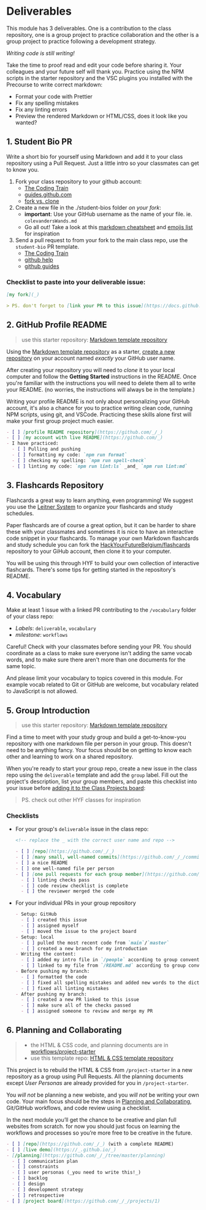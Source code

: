 # Deliverables

This module has 3 deliverables. One is a contribution to the class repository, one is a group project to practice collaboration and the other is a group project to practice following a development strategy.

_Writing code is still writing!_

Take the time to proof read and edit your code before sharing it. Your colleagues and your future self will thank you. Practice using the NPM scripts in the starter repository and the VSC plugins you installed with the Precourse to write correct markdown:

- Format your code with Prettier
- Fix any spelling mistakes
- Fix any linting errors
- Preview the rendered Markdown or HTML/CSS, does it look like you wanted?

## 1. Student Bio PR

Write a short bio for yourself using Markdown and add it to your class repository using a Pull Request. Just a little intro so your classmates can get to know you.

1. Fork your class repository to your github account:
   - [The Coding Train](https://www.youtube.com/watch?v=_NrSWLQsDL4&list=PLRqwX-V7Uu6ZF9C0YMKuns9sLDzK6zoiV&index=3)
   - [guides.github.com](https://guides.github.com/activities/forking/)
   - [fork vs. clone](https://www.google.com/url?sa=t&rct=j&q=&esrc=s&source=web&cd=20&cad=rja&uact=8&ved=2ahUKEwihx9DwkMrhAhVNbVAKHZ4bCEIQFjATegQIABAB&url=https%3A%2F%2Fgithub.community%2Ft5%2FSupport-Series%2FThe-Difference-Between-Forking-and-Cloning-a-Repository%2Fba-p%2F1372&usg=AOvVaw0PCFTCp62bxxeTPAQgW9h4)
2. Create a new file in the ./student-bios folder _on your fork_:
   - **important**: Use your GitHub username as the name of your file. ie. `colevandersWands.md`
   - Go all out! Take a look at this [markdown cheatsheet](https://github.com/adam-p/markdown-here/wiki/Markdown-Cheatsheet) and [emojis list](https://gist.github.com/rxaviers/7360908) for inspiration
3. Send a pull request to from your fork to the main class repo, use the
   `student-bio` PR template.
   - [The Coding Train](https://www.youtube.com/watch?v=_NrSWLQsDL4&list=PLRqwX-V7Uu6ZF9C0YMKuns9sLDzK6zoiV&index=3)
   - [github help](https://help.github.com/en/articles/creating-a-pull-request)
   - [github guides](https://guides.github.com/activities/forking/)

### Checklist to paste into your deliverable issue:

```markdown
[my fork](_)

> PS. don't forget to [link your PR to this issue](https://docs.github.com/en/issues/tracking-your-work-with-issues/linking-a-pull-request-to-an-issue)!
```

## 2. GitHub Profile README

> use this starter repository: [Markdown template repository](https://github.com/HackYourFutureBelgium/template-markdown)

Using the [Markdown template repository](https://github.com/HackYourFutureBelgium/template-markdown) as a starter, [create a new repository](https://docs.github.com/en/repositories/creating-and-managing-repositories/creating-a-repository-from-a-template) on your account named _exactly_ your GitHub user name.

After creating your repository you will need to _clone_ it to your local computer and follow the **Getting Started** instructions in the README. Once you're familiar with the instructions you will need to delete them all to write your README. (no worries, the instructions will always be in the template.)

Writing your profile README is not only about personalizing your GitHub account, it's also a chance for you to practice writing clean code, running NPM scripts, using git, and VSCode. Practicing these skills alone first will make your first group project much easier.

```markdown
- [ ] [profile README repository](https://github.com/_/_)
- [ ] [my account with live README](https://github.com/_)
- I have practiced:
  - [ ] Pulling and pushing
  - [ ] formatting my code: `npm run format`
  - [ ] checking my spelling: `npm run spell-check`
  - [ ] linting my code: `npm run lint:ls` _and_ `npm run lint:md`
```

## 3. Flashcards Repository

Flashcards a great way to learn anything, even programming! We suggest you use the [Leitner System](https://www.youtube.com/watch?v=6S2LJIAydyg) to organize your flashcards and study schedules.

Paper flashcards are of course a great option, but it can be harder to share these with your classmates and sometimes it is nice to have an interactive code snippet in your flashcards. To manage your own Markdown flashcards and study schedule you can fork the [HackYourFutureBelgium/flashcards](https://github.com/hackyourfuturebelgium/flashcards) repository to your GiHub account, then clone it to your computer.

You will be using this through HYF to build your own collection of interactive flashcards. There's some tips for getting started in the repository's README.

## 4. Vocabulary

Make at least 1 issue with a linked PR contributing to the `/vocabulary` folder of your class repo:

- _Labels_: `deliverable`, `vocabulary`
- _milestone_: `workflows`

Careful! Check with your classmates before sending your PR. You should coordinate as a class to make sure everyone isn't adding the same vocab words, and to make sure there aren't more than one documents for the same topic.

And please limit your vocabulary to topics covered in this module. For example vocab related to Git or GitHub are welcome, but vocabulary related to JavaScript is not allowed.

## 5. Group Introduction

> use this starter repository: [Markdown template repository](https://github.com/HackYourFutureBelgium/template-markdown)

Find a time to meet with your study group and build a get-to-know-you repository with one markdown file per person in your group. This doesn't need to be anything fancy. Your focus should be on getting to know each other and learning to work on a shared repository.

When you're ready to start your group repo, create a new issue in the class repo using the `deliverable` template and add the `group` label. Fill out the project's description, list your group members, and paste this checklist into your issue before [adding it to the Class Projects board](https://docs.github.com/en/free-pro-team@latest/github/managing-your-work-on-github/adding-issues-and-pull-requests-to-a-project-board):

> PS. check out other HYF classes for inspiration

### Checklists

- For your group's `deliverable` issue in the class repo:

  ```markdown
  <!-- replace the _ with the correct user name and repo -->

  - [ ] [repo](https://github.com/_/_)
  - [ ] [many small, well-named commits](https://github.com/_/_/commits)
  - [ ] a nice README
  - [ ] one well-named file per person
  - [ ] [one pull requests for each group member](https://github.com/_/_/pulls)
    - [ ] linting checks pass
    - [ ] code review checklist is complete
    - [ ] the reviewer merged the code
  ```

- For your individual PRs in your group repository

  ```markdown
  - Setup: GitHub
    - [ ] created this issue
    - [ ] assigned myself
    - [ ] moved the issue to the project board
  - Setup: local
    - [ ] pulled the most recent code from `main`/`master`
    - [ ] created a new branch for my introduction
  - Writing the content:
    - [ ] added my intro file in `/people` according to group conventions
    - [ ] linked to my file from `/README.md` according to group conventions
  - Before pushing my branch:
    - [ ] formatted the code
    - [ ] fixed all spelling mistakes and added new words to the dictionary
    - [ ] fixed all linting mistakes
  - After pushing my branch:
    - [ ] created a new PR linked to this issue
    - [ ] make sure all of the checks passed
    - [ ] assigned someone to review and merge my PR
  ```

## 6. Planning and Collaborating

> - the HTML & CSS code, and planning documents are in [workflows/project-starter](https://github.com/workflows/tree-master/project-starter)
> - use this template repo: [HTML & CSS template repository](https://github.com/HackYourFutureBelgium/template-html-css)

This project is to rebuild the HTML & CSS from `/project-starter` in a new repository as a group using Pull Requests. All the planning documents except _User Personas_ are already provided for you in `/project-starter`.

You _will not_ be planning a new webiste, and you _will not_ be writing your own code. Your main focus should be the steps in [Planning and Collaborating](https://home.hackyourfuture.be/students/planning-and-collaborating), Git/GitHub workflows, and code review using a checklist.

In the next module you’ll get the chance to be creative and plan full websites from scratch. for now you should just focus on learning the workflows and processes so you’re more free to be creative in the future.

```markdown
- [ ] [repo](https://github.com/_/_) (with a complete README)
- [ ] [live demo](https://_.github.io/_)
- [/planning](https://github.com/_/_/tree/master/planning)
  - [ ] communication plan
  - [ ] constraints
  - [ ] user personas (_you need to write this!_)
  - [ ] backlog
  - [ ] design
  - [ ] development strategy
  - [ ] retrospective
- [ ] [project board](https://github.com/_/_/projects/1)
```
